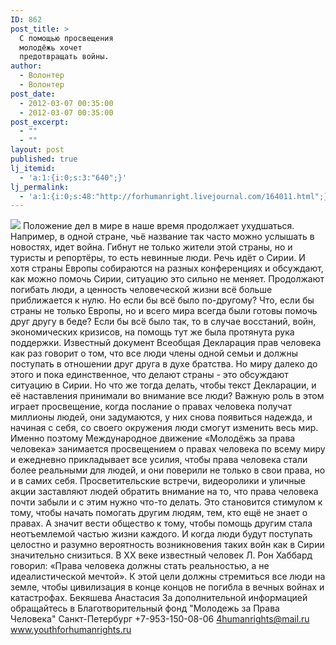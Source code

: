 ```yaml
---
ID: 862
post_title: >
  С помощью просвещения
  молодёжь хочет
  предотвращать войны.
author:
  - Волонтер
  - Волонтер
post_date:
  - 2012-03-07 00:35:00
  - 2012-03-07 00:35:00
post_excerpt:
  - ""
  - ""
layout: post
published: true
lj_itemid:
  - 'a:1:{i:0;s:3:"640";}'
lj_permalink:
  - 'a:1:{i:0;s:48:"http://forhumanright.livejournal.com/164011.html";}'
---
```


<img src="http://cs5338.vk.com/u132145096/132409092/x_5b26039f.jpg" /> Положение дел в мире в наше время продолжает ухудшаться. Например, в одной стране, чьё название так часто можно услышать в новостях, идет война. Гибнут не только жители этой страны, но и туристы и репортёры, то есть невинные люди. Речь идёт о Сирии.
И хотя страны Европы собираются на разных конференциях и обсуждают, как можно помочь Сирии, ситуацию это сильно не меняет. Продолжают погибать люди, а ценность человеческой жизни всё больше приближается к нулю. Но если бы всё было по-другому? Что, если бы страны не только Европы, но и всего мира всегда были готовы помочь друг другу в беде? Если бы всё было так, то в случае восстаний, войн, экономических кризисов, на помощь тут же была протянута рука поддержки. Известный документ Всеобщая Декларация прав человека как раз говорит о том, что все люди члены одной семьи и должны поступать в отношении друг друга в духе братства. Но миру далеко до этого и пока единственное, что делают страны - это обсуждают ситуацию в Сирии. Но что же тогда делать, чтобы текст Декларации, и её наставления принимали во внимание все люди?
Важную роль в этом играет просвещение, когда послание о правах человека получат миллионы людей, они задумаются, у них снова появиться надежда, и начиная с себя, со своего окружения люди смогут изменить весь мир. Именно поэтому Международное движение «Молодёжь за права человека» занимается просвещением о  правах человека по всему миру и ежедневно прикладывает все усилия, чтобы права человека стали более реальными для людей, и они поверили не только в свои права, но и в самих себя. Просветительские встречи, видеоролики и уличные акции заставляют людей обратить внимание на то, что права человека почти забыли и с этим нужно что-то делать. Это становится стимулом к тому, чтобы начать помогать другим людям, тем, кто ещё не знает о правах. А значит вести общество к тому, чтобы помощь другим стала неотъемлемой частью жизни каждого. И когда люди будут поступать целостно и разумно вероятность возникновения таких войн как в Сирии значительно снизиться. 
В ХХ веке известный человек Л. Рон Хаббард говорил: «Права человека должны стать реальностью, а не идеалистической мечтой». К этой цели должны стремиться все люди на земле, чтобы цивилизация в конце концов не погибла в вечных войнах и катастрофах.
Бекяшева Анастасия
За дополнительной информацией обращайтесь в
Благотворительный фонд
"Молодежь за Права Человека" Санкт-Петербург 
+7-953-150-08-06 
4humanrights@mail.ru
www.youthforhumanrights.ru